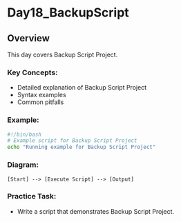# Day18_BackupScript

## Overview
This day covers Backup Script Project.

### Key Concepts:
- Detailed explanation of Backup Script Project
- Syntax examples
- Common pitfalls

### Example:
```bash
#!/bin/bash
# Example script for Backup Script Project
echo "Running example for Backup Script Project"
```

### Diagram:
```
[Start] --> [Execute Script] --> [Output]
```

### Practice Task:
- Write a script that demonstrates Backup Script Project.
